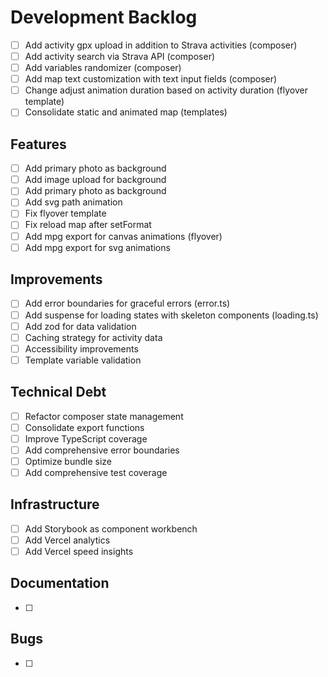 # Development Backlog

- [ ] Add activity gpx upload in addition to Strava activities (composer)
- [ ] Add activity search via Strava API (composer)
- [ ] Add variables randomizer (composer)
- [ ] Add map text customization with text input fields (composer)
- [ ] Change adjust animation duration based on activity duration (flyover template)
- [ ] Consolidate static and animated map (templates)

## Features

- [ ] Add primary photo as background
- [ ] Add image upload for background
- [ ] Add primary photo as background
- [ ] Add svg path animation
- [ ] Fix flyover template
- [ ] Fix reload map after setFormat
- [ ] Add mpg export for canvas animations (flyover)
- [ ] Add mpg export for svg animations

## Improvements

- [ ] Add error boundaries for graceful errors (error.ts)
- [ ] Add suspense for loading states with skeleton components (loading.ts)
- [ ] Add zod for data validation
- [ ] Caching strategy for activity data
- [ ] Accessibility improvements
- [ ] Template variable validation

## Technical Debt

- [ ] Refactor composer state management
- [ ] Consolidate export functions
- [ ] Improve TypeScript coverage
- [ ] Add comprehensive error boundaries
- [ ] Optimize bundle size
- [ ] Add comprehensive test coverage

## Infrastructure

- [ ] Add Storybook as component workbench
- [ ] Add Vercel analytics
- [ ] Add Vercel speed insights

## Documentation

- [ ]

## Bugs

- [ ]
